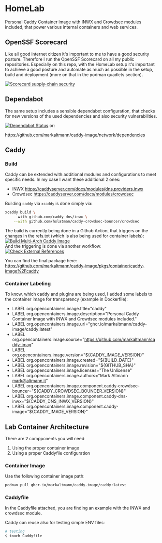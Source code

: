 # HomeLab
Personal Caddy Container Image with INWX and Crowdsec modules included, that power various internal containers and web services.

## OpenSSF Scorecard

Like all good internet citizen it's important to me to have a good security posture. Therefore I run the OpenSSF Scorecard on all my public repositories. Especially on this repo, with the HomeLab setup it's important to achieve a good posture and automate as much as possible in the setup, build and deployment (more on that in the podman quadlets section).

[![Scorecard supply-chain security](https://github.com/markaltmann/caddy-image/actions/workflows/scorecard.yml/badge.svg)](https://github.com/markaltmann/caddy-image/actions/workflows/scorecard.yml)

## Dependabot

The same setup includes a sensible dependabot configuration, that checks for new versions of the used dependencies and also security vulnerabilities.

[![Dependabot Status](https://api.dependabot.com/badges/status?host=github&repo=markaltmann/caddy-image)](https://dependabot.com) or:

https://github.com/markaltmann/caddy-image/network/dependencies

## Caddy

### Build

Caddy can be extended with additional modules and configurations to meet specific needs.
In my case I want these additional 2 ones:

- INWX <https://caddyserver.com/docs/modules/dns.providers.inwx>
- Crowdsec <https://caddyserver.com/docs/modules/crowdsec>

Building `caddy` via `xcaddy` is done simply via:
```sh
xcaddy build \ 
    --with github.com/caddy-dns/inwx \
    --with github.com/hslatman/caddy-crowdsec-bouncer/crowdsec
```

The build is currently being done in a Github Action, that triggers on the changes in the refs.txt (which is also being used for container labels): [![Build Multi-Arch Caddy Image](https://github.com/markaltmann/caddy-image/actions/workflows/docker-image.yml/badge.svg)](https://github.com/markaltmann/caddy-image/actions/workflows/docker-image.yml)  
And the triggering is done via another workflow: [![Check External References](https://github.com/markaltmann/caddy-image/actions/workflows/trigger-image-build.yml/badge.svg)](https://github.com/markaltmann/caddy-image/actions/workflows/trigger-image-build.yml)

You can find the final package here: <https://github.com/markaltmann/caddy-image/pkgs/container/caddy-image%2Fcaddy>

### Container Labeling

To know, which caddy and plugins are being used, I added some labels to the container image for transparency (example in Dockerfile):

- LABEL org.opencontainers.image.title="caddy"
- LABEL org.opencontainers.image.description="Personal Caddy Container Image with INWX and Crowdsec modules included."
- LABEL org.opencontainers.image.url="ghcr.io/markaltmann/caddy-image/caddy:latest"
- LABEL org.opencontainers.image.source="https://github.com/markaltmann/caddy-imag"
- LABEL org.opencontainers.image.version="${CADDY_IMAGE_VERSION}"
- LABEL org.opencontainers.image.created="${BUILD_DATE}"
- LABEL org.opencontainers.image.revision="${GITHUB_SHA}"
- LABEL org.opencontainers.image.licenses="The Unlicense"
- LABEL org.opencontainers.image.authors="Mark Altmann <mark@altmann.it>"
- LABEL org.opencontainers.image.component.caddy-crowdsec-bouncer="${CADDY_CROWDSEC_BOUNCER_VERSION}"
- LABEL org.opencontainers.image.component.caddy-dns-inwx="${CADDY_DNS_INWX_VERSION}"
- LABEL org.opencontainers.image.component.caddy-image="${CADDY_IMAGE_VERSION}"

## Lab Container Architecture

There are 2 compponents you will need:
1. Using the proper container image
2. Using a proper Caddyfile configuration

### Container Image

Use the following container image path:

```sh
podman pull ghcr.io/markaltmann/caddy-image/caddy:latest
```

### Caddyfile
In the Caddyfile attached, you are finding an example with the INWX and crowdsec module.

Caddy can reuse also for testing simple ENV files:

```sh
# testing
$ touch Caddyfile
```
